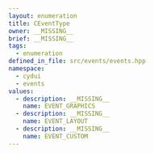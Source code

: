 ```yaml
---
layout: enumeration
title: CEventType
owner: __MISSING__
brief: __MISSING__
tags:
  - enumeration
defined_in_file: src/events/events.hpp
namespace:
  - cydui
  - events
values:
  - description: __MISSING__
    name: EVENT_GRAPHICS
  - description: __MISSING__
    name: EVENT_LAYOUT
  - description: __MISSING__
    name: EVENT_CUSTOM
---
```

